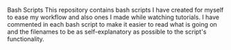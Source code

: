 Bash Scripts
This repository contains bash scripts I have created for myself to ease my workflow and also ones I made while watching tutorials. 
I have commented in each bash script to make it easier to read what is going on and the filenames to be as self-explanatory as possible to the script's functionality. 

